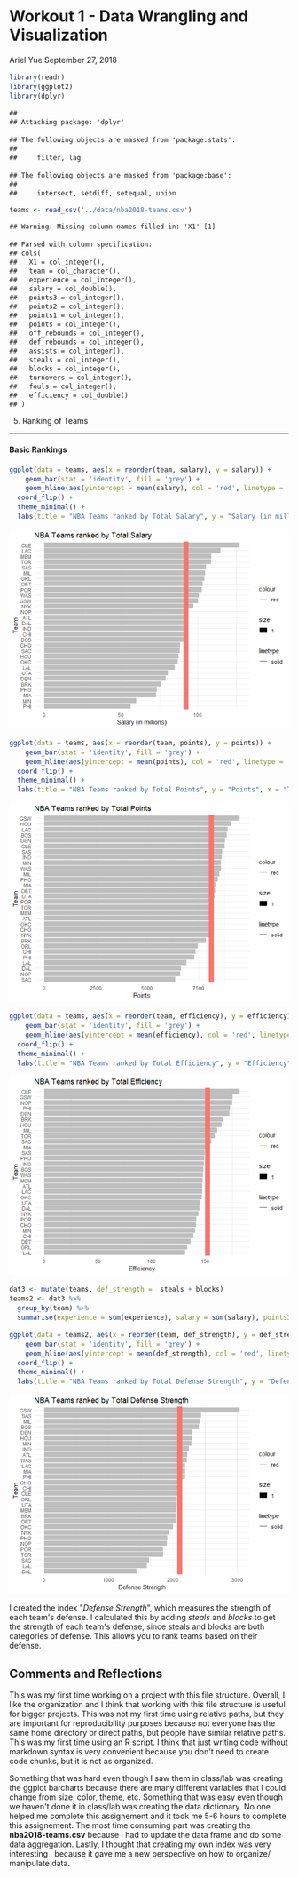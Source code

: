 Workout 1 - Data Wrangling and Visualization
================
Ariel Yue
September 27, 2018

``` r
library(readr)
library(ggplot2)
library(dplyr)
```

    ## 
    ## Attaching package: 'dplyr'

    ## The following objects are masked from 'package:stats':
    ## 
    ##     filter, lag

    ## The following objects are masked from 'package:base':
    ## 
    ##     intersect, setdiff, setequal, union

``` r
teams <- read_csv('../data/nba2018-teams.csv')
```

    ## Warning: Missing column names filled in: 'X1' [1]

    ## Parsed with column specification:
    ## cols(
    ##   X1 = col_integer(),
    ##   team = col_character(),
    ##   experience = col_integer(),
    ##   salary = col_double(),
    ##   points3 = col_integer(),
    ##   points2 = col_integer(),
    ##   points1 = col_integer(),
    ##   points = col_integer(),
    ##   off_rebounds = col_integer(),
    ##   def_rebounds = col_integer(),
    ##   assists = col_integer(),
    ##   steals = col_integer(),
    ##   blocks = col_integer(),
    ##   turnovers = col_integer(),
    ##   fouls = col_integer(),
    ##   efficiency = col_double()
    ## )

5) Ranking of Teams
-------------------

#### Basic Rankings

``` r
ggplot(data = teams, aes(x = reorder(team, salary), y = salary)) +
    geom_bar(stat = 'identity', fill = 'grey') +
    geom_hline(aes(yintercept = mean(salary), col = 'red', linetype = 'solid', lwd = 1)) +
  coord_flip() +
  theme_minimal() +
  labs(title = "NBA Teams ranked by Total Salary", y = "Salary (in millions)", x = "Team" )
```

![](workout01-ariel-yue_files/figure-markdown_github/bar%20chart%20teams%20salary%20rank-1.png)

``` r
ggplot(data = teams, aes(x = reorder(team, points), y = points)) +
    geom_bar(stat = 'identity', fill = 'grey') +
    geom_hline(aes(yintercept = mean(points), col = 'red', linetype = 'solid', lwd = 1)) +
  coord_flip() +
  theme_minimal() +
  labs(title = "NBA Teams ranked by Total Points", y = "Points", x = "Team" )
```

![](workout01-ariel-yue_files/figure-markdown_github/bar%20chart%20teams%20points%20rank-1.png)

``` r
ggplot(data = teams, aes(x = reorder(team, efficiency), y = efficiency)) +
    geom_bar(stat = 'identity', fill = 'grey') +
    geom_hline(aes(yintercept = mean(efficiency), col = 'red', linetype = 'solid', lwd = 1)) +
  coord_flip() +
  theme_minimal() +
  labs(title = "NBA Teams ranked by Total Efficiency", y = "Efficiency", x = "Team" )
```

![](workout01-ariel-yue_files/figure-markdown_github/bar%20chart%20teams%20efficiency%20rank-1.png)

``` r
dat3 <- mutate(teams, def_strength =  steals + blocks) 
teams2 <- dat3 %>%
  group_by(team) %>%
  summarise(experience = sum(experience), salary = sum(salary), points3 = sum(points3), points2 = sum(points2), points1 = sum(points1), points = sum(points), off_rebounds = sum(off_rebounds), def_rebounds = sum(def_rebounds), assists = sum(assists), steals = sum(assists), blocks = sum(blocks), turnovers = sum(turnovers), fouls = sum(fouls), efficiency = sum(efficiency), def_strength = sum(def_strength))
```

``` r
ggplot(data = teams2, aes(x = reorder(team, def_strength), y = def_strength)) +
    geom_bar(stat = 'identity', fill = 'grey') +
    geom_hline(aes(yintercept = mean(def_strength), col = 'red', linetype = 'solid', lwd = 1)) +
  coord_flip() +
  theme_minimal() +
  labs(title = "NBA Teams ranked by Total Defense Strength", y = "Defense Strength", x = "Team" )
```

![](workout01-ariel-yue_files/figure-markdown_github/bar%20chart%20teams%20defense%20strength%20rank-1.png)

I created the index "*Defense Strength*", which measures the strength of each team's defense. I calculated this by adding *steals* and *blocks* to get the strength of each team's defense, since steals and blocks are both categories of defense. This allows you to rank teams based on their defense.

Comments and Reflections
------------------------

This was my first time working on a project with this file structure. Overall, I like the organization and I think that working with this file structure is useful for bigger projects. This was not my first time using relative paths, but they are important for reproducibility purposes because not everyone has the same home directory or direct paths, but people have similar relative paths. This was my first time using an R script. I think that just writing code without markdown syntax is very convenient because you don't need to create code chunks, but it is not as organized.

Something that was hard even though I saw them in class/lab was creating the ggplot barcharts because there are many different variables that I could change from size, color, theme, etc. Something that was easy even though we haven't done it in class/lab was creating the data dictionary. No one helped me complete this assignement and it took me 5-6 hours to complete this assignement. The most time consuming part was creating the **nba2018-teams.csv** because I had to update the data frame and do some data aggregation. Lastly, I thought that creating my own index was very interesting , because it gave me a new perspective on how to organize/ manipulate data.
